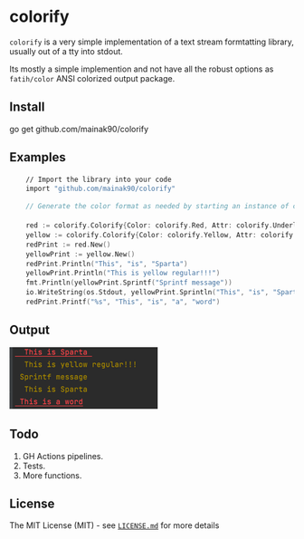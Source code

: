 # colorify

`colorify` is a very simple implementation of a text stream formtatting library, usually out of a tty into stdout.

Its mostly a simple implemention and not have all the robust options as `fatih/color` ANSI colorized output package. 

## Install
go get github.com/mainak90/colorify

## Examples


```bash
    // Import the library into your code
    import "github.com/mainak90/colorify"
```

```go
    // Generate the color format as needed by starting an instance of colorify. And appending it into the fmt based wrapper interfaces.

    red := colorify.Colorify{Color: colorify.Red, Attr: colorify.Underline}
    yellow := colorify.Colorify{Color: colorify.Yellow, Attr: colorify.Regular}
    redPrint := red.New()
    yellowPrint := yellow.New()
    redPrint.Println("This", "is", "Sparta")
    yellowPrint.Println("This is yellow regular!!!")
    fmt.Println(yellowPrint.Sprintf("Sprintf message"))
    io.WriteString(os.Stdout, yellowPrint.Sprintln("This", "is", "Sparta"))
    redPrint.Printf("%s", "This", "is", "a", "word")
```

## Output
![img.png](img/img.png)

## Todo
1. GH Actions pipelines.
2. Tests.
3. More functions.

## License

The MIT License (MIT) - see [`LICENSE.md`](https://github.com/mainak90/colorify/blob/main/LICENSE.md) for more details